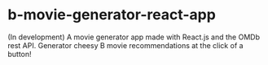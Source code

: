 # b-movie-generator-react-app
(In development) A movie generator app made with React.js and the OMDb rest API. Generator cheesy B movie recommendations at the click of a button!
